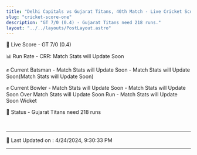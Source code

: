 ```yaml
---
title: "Delhi Capitals vs Gujarat Titans, 40th Match - Live Cricket Score"
slug: "cricket-score-one"
description: "GT 7/0 (0.4) - Gujarat Titans need 218 runs."
layout: "../../layouts/PostLayout.astro"
---
```


🔴 Live Score - GT 7/0 (0.4)  

📊 Run Rate - CRR: Match Stats will Update Soon  

✊ Current Batsman - Match Stats will Update Soon - Match Stats will Update Soon(Match Stats will Update Soon)  

✊ Current Bowler - Match Stats will Update Soon - Match Stats will Update Soon Over Match Stats will Update Soon Run - Match Stats will Update Soon Wicket  

📑 Status - Gujarat Titans need 218 runs

<br />

***

📝 Last Updated on : 4/24/2024, 9:30:33 PM

***

